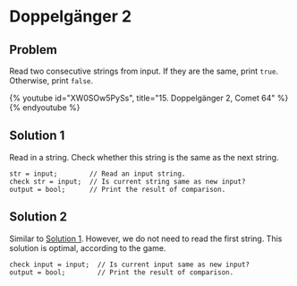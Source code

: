 # Doppelgänger 2

## Problem

Read two consecutive strings from input. If they are the same, print `true`.
Otherwise, print `false`.

{% youtube id="XW0SOw5PySs", title="15. Doppelgänger 2, Comet 64" %}{% endyoutube %}

## Solution 1

Read in a string. Check whether this string is the same as the next string.

```
str = input;        // Read an input string.
check str = input;  // Is current string same as new input?
output = bool;      // Print the result of comparison.
```

## Solution 2

Similar to [Solution 1](#solution-1). However, we do not need to read the first
string. This solution is optimal, according to the game.

```
check input = input;  // Is current input same as new input?
output = bool;        // Print the result of comparison.
```
